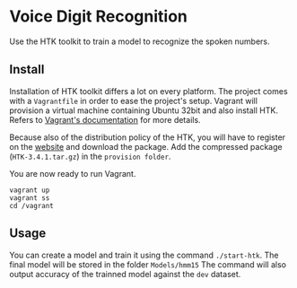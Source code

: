 # Voice Digit Recognition

Use the HTK toolkit to train a model to recognize the spoken numbers.


## Install

Installation of HTK toolkit differs a lot on every platform. The project comes with a `Vagrantfile` in order to ease the project's setup. Vagrant will provision a virtual machine containing Ubuntu 32bit and also install HTK. Refers to [Vagrant's documentation](https://www.vagrantup.com/) for more details.

Because also of the distribution policy of the HTK, you will have to register on the [website](http://htk.eng.cam.ac.uk/) and download the package. Add the compressed package (`HTK-3.4.1.tar.gz`) in the `provision folder`.

You are now ready to run Vagrant.

```
vagrant up
vagrant ss
cd /vagrant
```


## Usage

You can create a model and train it using the command `./start-htk`. The final model will be stored in the folder `Models/hmm15`
The command will also output accuracy of the trainned model against the `dev` dataset.
